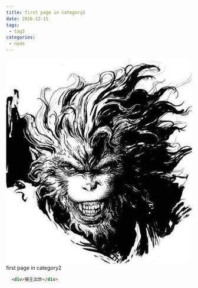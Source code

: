 ```yaml
---
title: first page in category2
date: 2016-12-15
tags:
 - tag3
categories:
 - node
---
```

![猴王](./image/logo.png)
first page in category2

```html
  <div>猴王出世</div>
```

